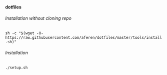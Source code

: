 #### dotfiles


###### Installation without cloning repo
`sh -c "$(wget -O- https://raw.githubusercontent.com/aferen/dotfiles/master/tools/install.sh)"`

###### Installation
`./setup.sh`